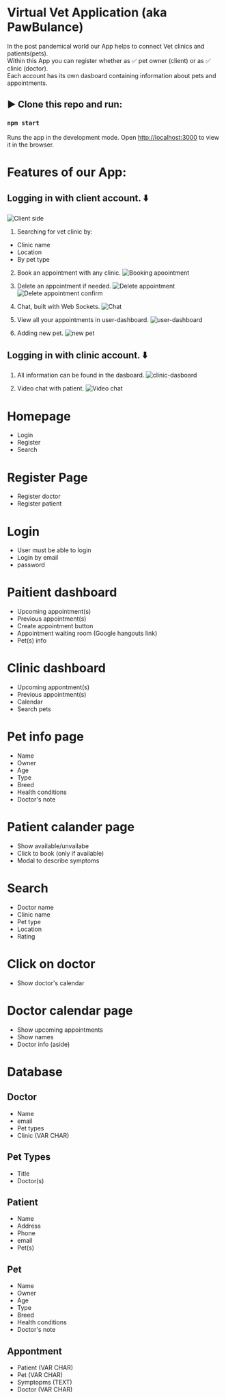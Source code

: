 # Virtual Vet Application (aka PawBulance)

In the post pandemical world our App helps to connect Vet clinics and patients(pets). <br>
Within this App you can register whether as ✅ pet owner (client) or as ✅ clinic (doctor). <br>
Each account has its own dasboard containing information about pets and appointments.

## ▶️ Clone this repo and run:

### `npm start`

Runs the app in the development mode.
Open [http://localhost:3000](http://localhost:3000) to view it in the browser.

# Features of our App:

## Logging in with client account. ⬇️

![Client side](./DOCS/VET_ACCOUNTS.png)

1.  Searching for vet clinic by:

- Clinic name
- Location
- By pet type

2. Book an appointment with any clinic.
   ![Booking apoointment](./DOCS/VET_BOOK_APPT.gif)

3. Delete an appointment if needed.
   ![Delete appointment](./DOCS/VET_DELETE_APT.png)
   ![Delete appointment confirm](./DOCS/VET_DELETE_CONFIRM.png)

4. Chat, built with Web Sockets.
   ![Chat](./DOCS/VET_CHAT.gif)

5. View all your appointments in user-dashboard.
   ![user-dashboard](./DOCS/VET_USER_DASHBOARD.png)

6. Adding new pet.
   ![new pet](./DOCS/VET_ADD_PET.gif)

## Logging in with clinic account. ⬇️

1. All information can be found in the dasboard.
   ![clinic-dasboard](./DOCS/VET_CLINIC_DASHBOARD.gif)

2. Video chat with patient.
   ![Video chat](./DOCS/VET_VIDEO_CHAT.gif)

# Homepage

- Login
- Register
- Search

# Register Page

- Register doctor
- Register patient

# Login

- User must be able to login
- Login by email
- password

# Paitient dashboard

- Upcoming appointment(s)
- Previous appointment(s)
- Create appointment button
- Appointment waiting room (Google hangouts link)
- Pet(s) info

# Clinic dashboard

- Upcoming appontment(s)
- Previous appointment(s)
- Calendar
- Search pets

# Pet info page

- Name
- Owner
- Age
- Type
- Breed
- Health conditions
- Doctor's note

# Patient calander page

- Show available/unvailabe
- Click to book (only if available)
- Modal to describe symptoms

# Search

- Doctor name
- Clinic name
- Pet type
- Location
- Rating

# Click on doctor

- Show doctor's calendar

# Doctor calendar page

- Show upcoming appointments
- Show names
- Doctor info (aside)

# Database

## Doctor

- Name
- email
- Pet types
- Clinic (VAR CHAR)

## Pet Types

- Title
- Doctor(s)

## Patient

- Name
- Address
- Phone
- email
- Pet(s)

## Pet

- Name
- Owner
- Age
- Type
- Breed
- Health conditions
- Doctor's note

## Appontment

- Patient (VAR CHAR)
- Pet (VAR CHAR)
- Symptopms (TEXT)
- Doctor (VAR CHAR)
